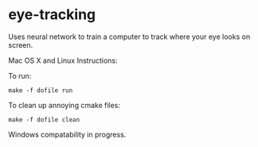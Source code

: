 # eye-tracking
Uses neural network to train a computer to track where your eye looks on screen.

Mac OS X and Linux Instructions:

To run:

	make -f dofile run


To clean up annoying cmake files:

	make -f dofile clean

Windows compatability in progress.
